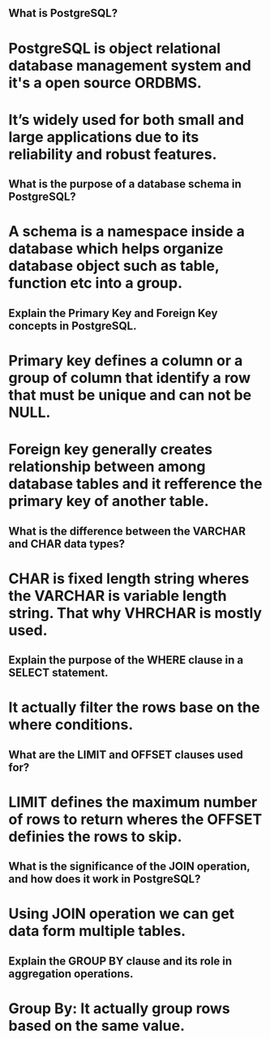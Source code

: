 ## What is PostgreSQL?
# PostgreSQL is object relational database management system and it's a open source ORDBMS. 
# It’s widely used for both small and large applications due to its reliability and robust features.

## What is the purpose of a database schema in PostgreSQL?
# A schema is a namespace inside a database which helps organize database object such as table, function etc into a group.

## Explain the Primary Key and Foreign Key concepts in PostgreSQL.
# Primary key defines a column or a group of column that identify a row that must be unique and can not be NULL.
# Foreign key generally creates relationship between among database tables and it refference the primary key of another table. 

## What is the difference between the VARCHAR and CHAR data types?
# CHAR is fixed length string wheres the VARCHAR is variable length string. That why VHRCHAR is mostly used.

## Explain the purpose of the WHERE clause in a SELECT statement.
# It actually filter the rows base on the where conditions.

## What are the LIMIT and OFFSET clauses used for?
# LIMIT defines the maximum number of rows to return wheres the OFFSET definies the rows to skip.

## What is the significance of the JOIN operation, and how does it work in PostgreSQL?
# Using JOIN operation we can get data form multiple tables.

## Explain the GROUP BY clause and its role in aggregation operations.
# Group By: It actually group rows based on the same value.
